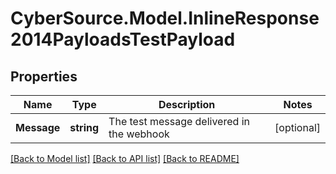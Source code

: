 # CyberSource.Model.InlineResponse2014PayloadsTestPayload
## Properties

Name | Type | Description | Notes
------------ | ------------- | ------------- | -------------
**Message** | **string** | The test message delivered in the webhook | [optional] 

[[Back to Model list]](../README.md#documentation-for-models) [[Back to API list]](../README.md#documentation-for-api-endpoints) [[Back to README]](../README.md)

